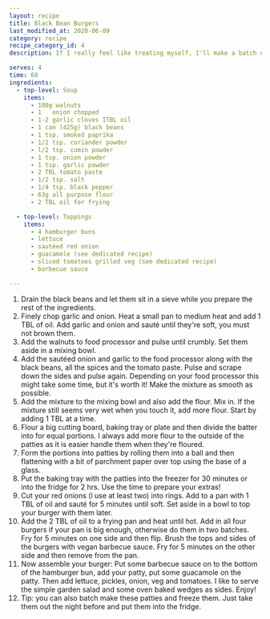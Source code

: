 ```yaml
---
layout: recipe
title: Black Bean Burgers
last_modified_at: 2020-06-09
category: recipe
recipe_category_id: 4
description: If I really feel like treating myself, I'll make a batch of those and serve them with creamy guacamole and some oven baked potato wedges. They are so flavourful and yummy that I'm not even ashamed to serve them to some of my meat-eating and bean-hating friends. So far, everyone has liked them. I personally oppose the usage of vegan cheese, I find it disgusting and it is almost as unhealthy and calorific as the original (most vegan cheese is made form coconut oil). The guacamole works great as a replacement and some sautéed red onions and grilled veg add some much flavour that cheese is really not needed -Take it from someone you never had a burger without cheese before going vegan.

serves: 4
time: 60
ingredients:
  - top-level: Soup
    items:
      - 100g walnuts
      - 1	onion chopped
      - 1-2 garlic cloves ITBL oil
      - 1 can (425g) black beans
      - 1 tsp. smoked paprika
      - 1/2 tsp. coriander powder
      - l/2 tsp. cumin powder
      - 1 tsp. onion powder
      - 1 tsp. garlic powder
      - 2 TBL tomato paste
      - 1/2 tsp. salt
      - 1/4 tsp. black pepper
      - 63g all purpose flour
      - 2 TBL oil for frying

  - top-level: Toppings
    items:
      - 4 hamburger buns
      - lettuce
      - sautéed red onion
      - guacamole (see dedicated recipe)
      - sliced tomatoes grilled veg (see dedicated recipe)
      - barbecue sauce

---
```

1.	Drain the black beans and let them sit in a sieve while you prepare the rest of the ingredients.
2.	Finely chop garlic and onion. Heat a small pan to medium heat and add 1 TBL of oil. Add garlic and onion and sauté until they're soft, you must not brown them.
3.	Add the walnuts to food processor and pulse until crumbly. Set them aside in a mixing bowl.
4.	Add the sautéed onion and garlic to the food processor along with the black beans, all the spices and the tomato paste. Pulse and scrape down the sides and pulse again. Depending on your food processor this might take some time, but it's worth it! Make the mixture as smooth as possible.
5.	Add the mixture to the mixing bowl and also add the flour. Mix in. If the mixture still seems very wet when you touch it, add more flour. Start by adding 1 TBL at a time.
6.	Flour a big cutting board, baking tray or plate and then divide the batter into for equal portions. I always add more flour to the outside of the patties as it is easier handle them when they're floured.
7.	Form the portions into patties by rolling them into a ball and then flattening with a bit of parchment paper over top using the base of a glass.
8.	Put the baking tray with the patties into the freezer for 30 minutes or into the fridge for 2 hrs. Use the time to prepare your extras!
9.	Cut your red onions (l use at least two) into rings. Add to a pan with 1 TBL of oil and sauté for 5 minutes until soft. Set aside in a bowl to top your burger with them later.
10.	Add the 2 TBL of oil to a frying pan and heat until hot. Add in all four burgers if your pan is big enough, otherwise do them in two batches. Fry for 5 minutes on one side and then flip. Brush the tops and sides of the burgers with vegan barbecue sauce. Fry for 5 minutes on the other side and then remove from the pan.
11.	Now assemble your burger: Put some barbecue sauce on to the bottom of the hamburger bun, add your patty, put some guacamole on the patty. Then add lettuce, pickles, onion, veg and tomatoes. I like to serve the simple garden salad and some oven baked wedges as sides. Enjoy!
12.	Tip: you can also batch make these patties and freeze them. Just take them out the night before and put them into the fridge.
